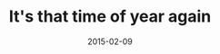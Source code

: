 ---
layout: base.njk
title : 'It&#39;s that time of year again' 
view_title : 'It&#39;s that time of year again' 
year : '2015' 
date : '2015-02-09' 
img_file : '/drawing/itsthattimeofyearagain.png' 
html_file : 'itsthattimeofyearagain' 
next_html : 'youcantbeidealisticallyourlife.html' 
year_order : '15' 
permalink : "title/{{html_file}}.html"
---